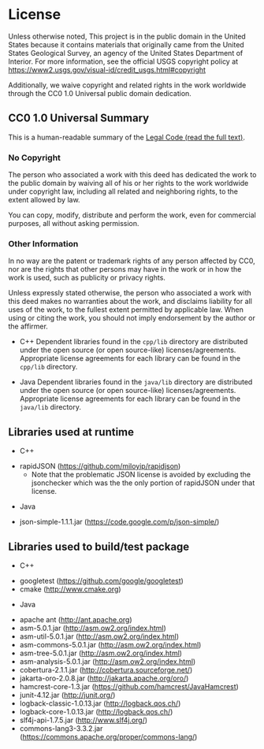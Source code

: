 License
=======

Unless otherwise noted, This project is in the public domain in the United
States because it contains materials that originally came from the United
States Geological Survey, an agency of the United States Department of
Interior. For more information, see the official USGS copyright policy at
https://www2.usgs.gov/visual-id/credit_usgs.html#copyright

Additionally, we waive copyright and related rights in the work
worldwide through the CC0 1.0 Universal public domain dedication.


CC0 1.0 Universal Summary
-------------------------

This is a human-readable summary of the
[Legal Code (read the full text)][1].


### No Copyright

The person who associated a work with this deed has dedicated the work to
the public domain by waiving all of his or her rights to the work worldwide
under copyright law, including all related and neighboring rights, to the
extent allowed by law.

You can copy, modify, distribute and perform the work, even for commercial
purposes, all without asking permission.


### Other Information

In no way are the patent or trademark rights of any person affected by CC0,
nor are the rights that other persons may have in the work or in how the
work is used, such as publicity or privacy rights.

Unless expressly stated otherwise, the person who associated a work with
this deed makes no warranties about the work, and disclaims liability for
all uses of the work, to the fullest extent permitted by applicable law.
When using or citing the work, you should not imply endorsement by the
author or the affirmer.

* C++ Dependent libraries found in the `cpp/lib` directory are distributed under
the open source (or open source-like) licenses/agreements. Appropriate license
agreements for each library can be found in the `cpp/lib` directory.

* Java Dependent libraries found in the `java/lib` directory are distributed under
the open source (or open source-like) licenses/agreements. Appropriate license
agreements for each library can be found in the `java/lib` directory.

Libraries used at runtime
-------------------------

* C++
 - rapidJSON               (https://github.com/miloyip/rapidjson)
     - Note that the problematic JSON license is avoided by excluding the
     jsonchecker which was the the only portion of rapidJSON under that license.

* Java
 - json-simple-1.1.1.jar   (https://code.google.com/p/json-simple/)

Libraries used to build/test package
------------------------------------

* C++
 - googletest                  (https://github.com/google/googletest)
 - cmake                       (http://www.cmake.org)

* Java
 - apache ant                  (http://ant.apache.org)
 - asm-5.0.1.jar               (http://asm.ow2.org/index.html)
 - asm-util-5.0.1.jar          (http://asm.ow2.org/index.html)
 - asm-commons-5.0.1.jar       (http://asm.ow2.org/index.html)
 - asm-tree-5.0.1.jar          (http://asm.ow2.org/index.html)
 - asm-analysis-5.0.1.jar      (http://asm.ow2.org/index.html)
 - cobertura-2.1.1.jar         (http://cobertura.sourceforge.net/)
 - jakarta-oro-2.0.8.jar       (http://jakarta.apache.org/oro/)
 - hamcrest-core-1.3.jar       (https://github.com/hamcrest/JavaHamcrest)
 - junit-4.12.jar              (http://junit.org/)
 - logback-classic-1.0.13.jar  (http://logback.qos.ch/)
 - logback-core-1.0.13.jar     (http://logback.qos.ch/)
 - slf4j-api-1.7.5.jar         (http://www.slf4j.org/)
 - commons-lang3-3.3.2.jar     (https://commons.apache.org/proper/commons-lang/)

[1]: https://creativecommons.org/publicdomain/zero/1.0/legalcode
